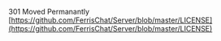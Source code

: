 301 Moved Permanantly [https://github.com/FerrisChat/Server/blob/master/LICENSE](https://github.com/FerrisChat/Server/blob/master/LICENSE)
